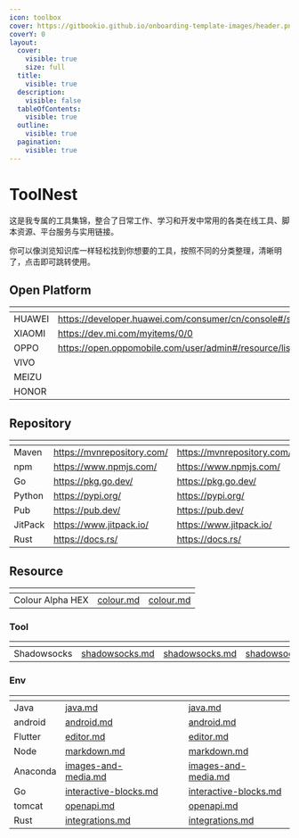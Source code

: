 ```yaml
---
icon: toolbox
cover: https://gitbookio.github.io/onboarding-template-images/header.png
coverY: 0
layout:
  cover:
    visible: true
    size: full
  title:
    visible: true
  description:
    visible: false
  tableOfContents:
    visible: true
  outline:
    visible: true
  pagination:
    visible: true
---
```


# ToolNest

这是我专属的工具集锦，整合了日常工作、学习和开发中常用的各类在线工具、脚本资源、平台服务与实用链接。

你可以像浏览知识库一样轻松找到你想要的工具，按照不同的分类整理，清晰明了，点击即可跳转使用。

## Open Platform

<table data-view="cards"><thead><tr><th></th><th data-hidden data-card-target data-type="content-ref"></th><th data-hidden data-card-cover data-type="files"></th></tr></thead><tbody><tr><td>HUAWEI</td><td><a href="https://developer.huawei.com/consumer/cn/console#/serviceCards/">https://developer.huawei.com/consumer/cn/console#/serviceCards/</a></td><td><a href=".gitbook/assets/hw.png">hw.png</a></td></tr><tr><td>XIAOMI</td><td><a href="https://dev.mi.com/myitems/0/0">https://dev.mi.com/myitems/0/0</a></td><td><a href=".gitbook/assets/mi.png">mi.png</a></td></tr><tr><td>OPPO</td><td><a href="https://open.oppomobile.com/user/admin#/resource/list">https://open.oppomobile.com/user/admin#/resource/list</a></td><td><a href=".gitbook/assets/op.png">op.png</a></td></tr><tr><td>VIVO</td><td></td><td><a href=".gitbook/assets/vi.png">vi.png</a></td></tr><tr><td>MEIZU</td><td></td><td></td></tr><tr><td>HONOR</td><td></td><td><a href=".gitbook/assets/honor.png">honor.png</a></td></tr></tbody></table>

## Repository

<table data-view="cards"><thead><tr><th></th><th data-type="content-ref"></th><th data-hidden data-card-target data-type="content-ref"></th></tr></thead><tbody><tr><td>Maven</td><td><a href="https://mvnrepository.com/">https://mvnrepository.com/</a></td><td><a href="https://mvnrepository.com/">https://mvnrepository.com/</a></td></tr><tr><td>npm</td><td><a href="https://www.npmjs.com/">https://www.npmjs.com/</a></td><td><a href="https://www.npmjs.com/">https://www.npmjs.com/</a></td></tr><tr><td>Go</td><td><a href="https://pkg.go.dev/">https://pkg.go.dev/</a></td><td><a href="https://pkg.go.dev/">https://pkg.go.dev/</a></td></tr><tr><td>Python</td><td><a href="https://pypi.org/">https://pypi.org/</a></td><td><a href="https://pypi.org/">https://pypi.org/</a></td></tr><tr><td>Pub</td><td><a href="https://pub.dev/">https://pub.dev/</a></td><td><a href="https://pub.dev/">https://pub.dev/</a></td></tr><tr><td>JitPack</td><td><a href="https://www.jitpack.io/">https://www.jitpack.io/</a></td><td><a href="https://www.jitpack.io/">https://www.jitpack.io/</a></td></tr><tr><td>Rust</td><td><a href="https://docs.rs/">https://docs.rs/</a></td><td><a href="https://docs.rs/">https://docs.rs/</a></td></tr></tbody></table>

## Resource

<table data-view="cards"><thead><tr><th></th><th data-type="content-ref"></th><th data-hidden data-card-target data-type="content-ref"></th></tr></thead><tbody><tr><td>Colour Alpha HEX</td><td><a href="mobile/colour.md">colour.md</a></td><td><a href="mobile/colour.md">colour.md</a></td></tr></tbody></table>

### Tool

<table data-view="cards"><thead><tr><th></th><th data-type="content-ref"></th><th data-hidden data-type="content-ref"></th><th data-hidden data-card-target data-type="content-ref"></th></tr></thead><tbody><tr><td>Shadowsocks</td><td><a href="tool/shadowsocks.md">shadowsocks.md</a></td><td><a href="tool/shadowsocks.md">shadowsocks.md</a></td><td><a href="tool/shadowsocks.md">shadowsocks.md</a></td></tr></tbody></table>

### Env

<table data-view="cards"><thead><tr><th></th><th data-type="content-ref"></th><th data-hidden data-card-cover data-type="files"></th><th data-hidden></th><th data-hidden data-card-target data-type="content-ref"></th></tr></thead><tbody><tr><td>Java</td><td><a href="env/java.md">java.md</a></td><td></td><td></td><td><a href="env/java.md">java.md</a></td></tr><tr><td>android</td><td><a href="env/android.md">android.md</a></td><td></td><td></td><td><a href="env/android.md">android.md</a></td></tr><tr><td>Flutter</td><td><a href="env/editor.md">editor.md</a></td><td></td><td></td><td><a href="env/editor.md">editor.md</a></td></tr><tr><td>Node</td><td><a href="env/markdown.md">markdown.md</a></td><td></td><td></td><td><a href="env/markdown.md">markdown.md</a></td></tr><tr><td>Anaconda</td><td><a href="env/images-and-media.md">images-and-media.md</a></td><td></td><td></td><td><a href="env/images-and-media.md">images-and-media.md</a></td></tr><tr><td>Go</td><td><a href="env/interactive-blocks.md">interactive-blocks.md</a></td><td></td><td></td><td><a href="env/interactive-blocks.md">interactive-blocks.md</a></td></tr><tr><td>tomcat</td><td><a href="env/openapi.md">openapi.md</a></td><td></td><td></td><td><a href="env/openapi.md">openapi.md</a></td></tr><tr><td>Rust</td><td><a href="env/integrations.md">integrations.md</a></td><td></td><td></td><td><a href="env/integrations.md">integrations.md</a></td></tr></tbody></table>
